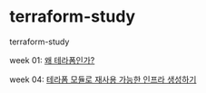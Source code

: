 # terraform-study
terraform-study

week 01: [왜 테라폼인가?](https://cdn-creco.pages.dev/html/view?url=https://raw.githubusercontent.com/CreativeStudyTeam/terraform-study/main/week01/README.md)

week 04: [테라폼 모듈로 재사용 가능한 인프라 생성하기](https://creco.me/slide?url=https://raw.githubusercontent.com/CreativeStudyTeam/terraform-study/main/week04/4%EC%9E%A5%20%ED%85%8C%EB%9D%BC%ED%8F%BC%20%EB%AA%A8%EB%93%88%EB%A1%9C%20%EC%9E%AC%EC%82%AC%EC%9A%A9%20%EA%B0%80%EB%8A%A5%ED%95%9C%20%EC%9D%B8%ED%94%84%EB%9D%BC%20%EC%83%9D%EC%84%B1%ED%95%98%EA%B8%B0)
